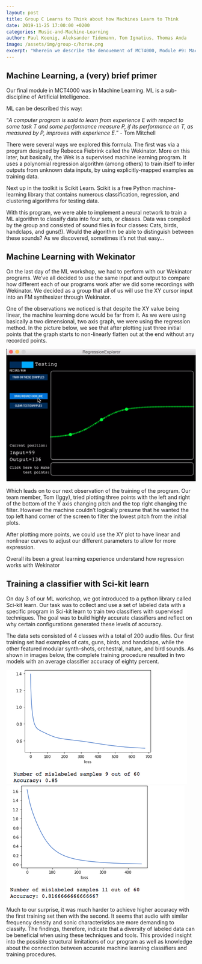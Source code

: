 ```yaml
---
layout: post
title: Group C Learns to Think about how Machines Learn to Think
date: 2019-11-25 17:00:00 +0200
categories: Music-and-Machine-Learning
author: Paul Koenig, Aleksander Tidemann, Tom Ignatius, Thomas Anda
image: /assets/img/group-c/horse.png
excerpt: "Wherein we describe the denouement of MCT4000, Module #9: Machine Learning." 
---
```


## Machine Learning, a (very) brief primer

Our final module in MCT4000 was in Machine Learning. ML is a sub-discipline of Artificial Intelligence. 

ML can be described this way: 

“*A computer program is said to learn from experience E with respect to some task T and some performance measure P, if its performance on T, as measured by P, improves with experience E.*”  - Tom Mitchell

There were several ways we explored this formula. The first was via a program designed by Rebecca Fiebrink called the Wekinator. More on this later, but basically, the Wek is a supervised machine learning program. It uses a polynomial regression algorithm (among others) to train itself to infer outputs from unknown data inputs, by using explicitly-mapped examples as training data. 

Next up in the toolkit is Scikit Learn. Scikit is a free Python machine-learning library that contains numerous classification, regression, and clustering algorithms for testing data. 

With this program, we were able to implement a neural network to train a ML algorithm to classify data into four sets, or classes. Data was compiled by the group and consisted of sound files in four classes: Cats, birds, handclaps, and guns(!). Would the algorithm be able to distinguish between these sounds? As we discovered, sometimes it’s not that easy…


## Machine Learning with Wekinator

On the last day of the ML workshop, we had to perform with our Wekinator programs. We’ve all decided to use the same input and output to compare how different each of our programs work after we did some recordings with Wekinator. We decided as a group that all of us will use the XY cursor input into an FM synthesizer through Wekinator.

One of the observations we noticed is that despite the XY value being linear, the machine learning done would be far from it. As we were using basically a two dimensional, two axis graph, we were using the regression method. In the picture below, we see that after plotting just three initial points that the graph starts to non-linearly flatten out at the end without any recorded points.

![image](/assets/img/group-c/wek.png)

Which leads on to our next observation of the training of the program. Our team member, Tom (Iggy), tried plotting three points with the left and right of the bottom of the Y axis changing pitch and the top right changing the filter. However the machine couldn’t logically presume that he wanted the top left hand corner of the screen to filter the lowest pitch from the initial plots.

After plotting more points, we could use the XY plot to have linear and nonlinear curves to adjust our different parameters to allow for more expression.  

Overall its been a great learning experience understand how regression works with Wekinator

## Training a classifier with Sci-kit learn

On day 3 of our ML workshop, we got introduced to a python library called Sci-kit learn. Our task was to collect and use a set of labeled data with a specific program in Sci-kit learn to train two classifiers with supervised techniques. The goal was to build highly accurate classifiers and reflect on why certain configurations generated these levels of accuracy.

The data sets consisted of 4 classes with a total of 200 audio files. Our first training set had examples of cats, guns, birds, and handclaps, while the other featured modular synth-shots, orchestral, nature, and bird sounds. As shown in images below, the complete training procedure resulted in two models with an average classifier accuracy of eighty percent. 

![teamC](/assets/img/group-c/teamcaccuracy.jpg) ![teamA](/assets/img/group-c/teamaaccuracy.jpg)

Much to our surprise, it was much harder to achieve higher accuracy with the first training set then with the second. It seems that audio with similar frequency density and sonic characteristics are more demanding to classify. The findings, therefore, indicate that a diversity of labeled data can be beneficial when using these techniques and tools. This provided insight into the possible structural limitations of our program as well as knowledge about the connection between accurate machine learning classifiers and training procedures. 

